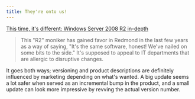 ```yaml
---
title: They're onto us!
---
```

[This time, it's different: Windows Server 2008 R2 in-depth](http://arstechnica.com/microsoft/news/2009/12/windows-server-2008-r2-in-depth.ars)

> This "R2" moniker has gained favor in Redmond in the last few years as a way
> of saying, "It's the same software, honest! We've nailed on some bits to the
> side." It's supposed to appeal to IT departments that are allergic to
> disruptive changes.

It goes both ways; versioning and product descriptions are definitely influenced by marketing depending on what's wanted. A big update seems a lot safer when served as an incremental bump in the product, and a small update can look more impressive by revving the actual version number.
